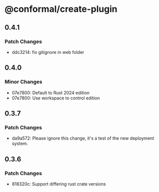 # @conformal/create-plugin

## 0.4.1

### Patch Changes

- ddc3214: fix gitignore in web folder

## 0.4.0

### Minor Changes

- 07e7800: Default to Rust 2024 edition
- 07e7800: Use workspace to control edition

## 0.3.7

### Patch Changes

- da9a572: Please ignore this change, it's a test of the new deployment system.

## 0.3.6

### Patch Changes

- 818320c: Support differing rust crate versions
